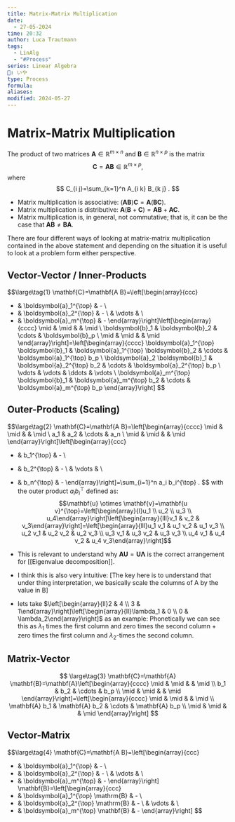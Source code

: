 ```yaml
---
title: Matrix-Matrix Multiplication
date:
  - 27-05-2024
time: 20:32
author: Luca Trautmann
tags:
  - LinAlg
  - "#Process"
series: Linear Algebra
🍙: いや
type: Process
formula: 
aliases: 
modified: 2024-05-27
---
```

# Matrix-Matrix Multiplication
The product of two matrices $\mathbf{A} \in \mathbb{R}^{m \times n}$ and $\mathbf{B} \in \mathbb{R}^{n \times p}$ is the matrix
$$
\mathbf{C}=\mathbf{A B} \in \mathbb{R}^{m \times p},
$$
where
$$
C_{i j}=\sum_{k=1}^n A_{i k} B_{k j} .
$$

- Matrix multiplication is associative: $(\mathbf{A B}) \mathbf{C}=\mathbf{A}(\mathbf{B C})$.
- Matrix multiplication is distributive: $\mathbf{A}(\mathbf{B}+\mathbf{C})=\mathbf{A B}+\mathbf{A C}$.
- Matrix multiplication is, in general, not commutative; that is, it can be the case that $\mathbf{A B} \neq \mathbf{B A}$.


There are four different ways of looking at matrix-matrix multiplication contained in the above statement and depending on the situation it is useful to look at a problem form either perspective. 

## Vector-Vector / Inner-Products
$$\large\tag{1}
\mathbf{C}=\mathbf{A B}=\left[\begin{array}{ccc}
- & \boldsymbol{a}_1^{\top} & - \\
- & \boldsymbol{a}_2^{\top} & - \\
& \vdots & \\
- & \boldsymbol{a}_m^{\top} & -
\end{array}\right]\left[\begin{array}{cccc}
\mid & \mid & & \mid \\
\boldsymbol{b}_1 & \boldsymbol{b}_2 & \cdots & \boldsymbol{b}_p \\
\mid & \mid & & \mid
\end{array}\right]=\left[\begin{array}{cccc}
\boldsymbol{a}_1^{\top} \boldsymbol{b}_1 & \boldsymbol{a}_1^{\top} \boldsymbol{b}_2 & \cdots & \boldsymbol{a}_1^{\top} b_p \\
\boldsymbol{a}_2 \boldsymbol{b}_1 & \boldsymbol{a}_2^{\top} b_2 & \cdots & \boldsymbol{a}_2^{\top} b_p \\
\vdots & \vdots & \ddots & \vdots \\
\boldsymbol{a}_m^{\top} \boldsymbol{b}_1 & \boldsymbol{a}_m^{\top} b_2 & \cdots & \boldsymbol{a}_m^{\top} b_p
\end{array}\right]
$$
## Outer-Products (Scaling)

$$\large\tag{2} 
\mathbf{C}=\mathbf{A B}=\left[\begin{array}{cccc}
\mid & \mid & & \mid \\
a_1 & a_2 & \cdots & a_n \\
\mid & \mid & & \mid
\end{array}\right]\left[\begin{array}{ccc}
- & b_1^{\top} & - \\
- & b_2^{\top} & - \\
& \vdots & \\
- & b_n^{\top} & -
\end{array}\right]=\sum_{i=1}^n a_i b_i^{\top} .
$$
with the outer product $a_i b_i^{\top}$ defined as: 
$$\mathbf{u} \otimes \mathbf{v}=\mathbf{u v}^{\top}=\left[\begin{array}{l}u_1 \\ u_2 \\ u_3 \\ u_4\end{array}\right]\left[\begin{array}{lll}v_1 & v_2 & v_3\end{array}\right]=\left[\begin{array}{lll}u_1 v_1 & u_1 v_2 & u_1 v_3 \\ u_2 v_1 & u_2 v_2 & u_2 v_3 \\ u_3 v_1 & u_3 v_2 & u_3 v_3 \\ u_4 v_1 & u_4 v_2 & u_4 v_3\end{array}\right]$$

- This is relevant to understand why $\mathbf{AU} =\mathbf{U\Lambda}$ is the correct arrangement for [[Eigenvalue decomposition]]. 
- I think this is also very intuitive: [The key here is to understand that under thing interpretation, we basically scale the columns of A by the value in B]
- lets take $\left[\begin{array}{ll}2 & 4 \\ 3 & 1\end{array}\right]\left[\begin{array}{ll}\lambda_1 & 0 \\ 0 & \lambda_2\end{array}\right]$ as an example: Phonetically we can see this as $\lambda_{1}$ times the first column and zero times the second column + zero times the first column and $\lambda_{2}$-times the second column. 
## Matrix-Vector

$$ \large\tag{3}
\mathbf{C}=\mathbf{A} \mathbf{B}=\mathbf{A}\left[\begin{array}{cccc}
\mid & \mid & & \mid \\
b_1 & b_2 & \cdots & b_p \\
\mid & \mid & & \mid
\end{array}\right]=\left[\begin{array}{cccc}
\mid & \mid & & \mid \\
\mathbf{A} b_1 & \mathbf{A} b_2 & \cdots & \mathbf{A} b_p \\
\mid & \mid & & \mid
\end{array}\right]
$$

## Vector-Matrix

$$\large\tag{4} 
\mathbf{C}=\mathbf{A B}=\left[\begin{array}{ccc}
- & \boldsymbol{a}_1^{\top} & - \\
- & \boldsymbol{a}_2^{\top} & - \\
& \vdots & \\
- & \boldsymbol{a}_m^{\top} & -
\end{array}\right] \mathbf{B}=\left[\begin{array}{ccc}
- & \boldsymbol{a}_1^{\top} \mathrm{B} & - \\
- & \boldsymbol{a}_2^{\top} \mathrm{B} & - \\
& \vdots & \\
- & \boldsymbol{a}_m^{\top} \mathbf{B} & -
\end{array}\right]
$$

